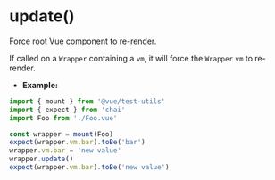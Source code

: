 # update()

Force root Vue component to re-render.

If called on a `Wrapper` containing a `vm`, it will force the `Wrapper` `vm` to re-render.

- **Example:**

```js
import { mount } from '@vue/test-utils'
import { expect } from 'chai'
import Foo from './Foo.vue'

const wrapper = mount(Foo)
expect(wrapper.vm.bar).toBe('bar')
wrapper.vm.bar = 'new value'
wrapper.update()
expect(wrapper.vm.bar).toBe('new value')
```
